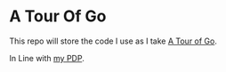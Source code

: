 # A Tour Of Go

This repo will store the code I use as I take [A Tour of Go](https://tour.golang.org/list).

In Line with [my PDP](https://comparethemarket.atlassian.net/wiki/spaces/~210230205/pages/3322708096/Personal+Development+Plans+-+Thomas+Yates).